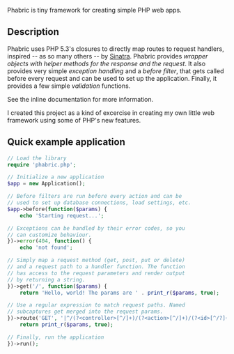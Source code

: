 Phabric is tiny framework for creating simple PHP web apps.

## Description

Phabric uses PHP 5.3's closures to directly map routes to request handlers, inspired -- as so many others -- by [Sinatra][]. Phabric provides *wrapper objects with helper methods for the response and the request*. It also provides very simple *exception handling* and a *before filter*, that gets called before every request and can be used to set up the application. Finally, it provides a few simple *validation* functions.

See the inline documentation for more information.

I created this project as a kind of excercise in creating my own little web framework using some of PHP's new features.

## Quick example application

```php
// Load the library
require 'phabric.php';

// Initialize a new application
$app = new Application();

// Before filters are run before every action and can be
// used to set up database connections, load settings, etc.
$app->before(function($params) {
    echo 'Starting request...'; 

// Exceptions can be handled by their error codes, so you
// can customize behaviour.
})->error(404, function() {
    echo 'not found';

// Simply map a request method (get, post, put or delete)
// and a request path to a handler function. The function
// has access to the request parameters and render output
// by returning a string.
})->get('/', function($params) {
    return 'Hello, world! The params are ' . print_r($params, true);

// Use a regular expression to match request paths. Named
// subcaptures get merged into the request params.
})->route('GET', '|^/(?<controller>[^/]+)/(?<action>[^/]+)/(?<id>[^/?]+)$|', function($params) {
    return print_r($params, true);

// Finally, run the application
})->run();
```

[Sinatra]: http://sinatrarb.com
